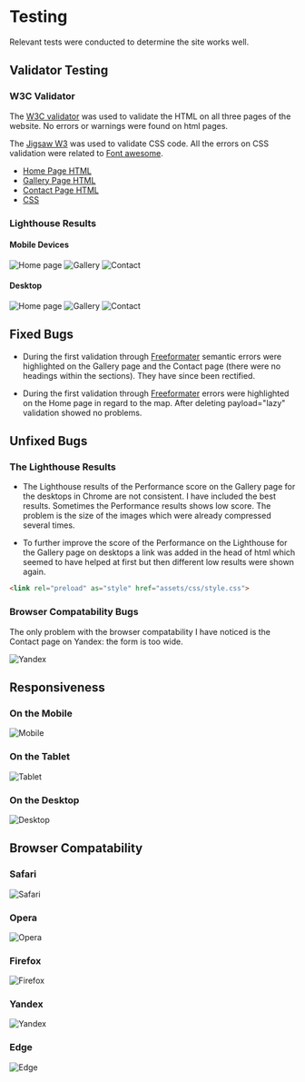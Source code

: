 # Testing 

Relevant tests were conducted to determine the site works well. 

## Validator Testing 

### W3C Validator

The [W3C validator](https://validator.w3.org/) was used to validate the HTML on all three pages of the website. No errors or warnings were found on html pages.

The [Jigsaw W3](https://jigsaw.w3.org/css-validator/) was used to validate CSS code. All the  errors on CSS validation were related to [Font awesome](https://fontawesome.com/v6.0/icons).

- [Home Page HTML](documentation/testing/home-page-validation.png)
- [Gallery Page HTML](documentation/testing/gallery-page-validation.png)
- [Contact Page HTML](documentation/testing/form-page-validation.png)
- [CSS](documentation/testing/css-validation-home.png)

### Lighthouse Results

#### Mobile Devices

![Home page](documentation/testing/home-mobile-lighthouse.png)
![Gallery](documentation/testing/gallery-mobile-lighthouse.png)
![Contact](documentation/testing/form-mobile-lighthouse.png)

#### Desktop

![Home page](documentation/testing/home-desktop-lighthouse.png)
![Gallery](documentation/testing/gallery-desktop-lighthouse.png)
![Contact](documentation/testing/form-desktop-lighthouse.png)

## Fixed Bugs

- During the first validation through [Freeformater](https://www.freeformatter.com/html-validator.html) semantic errors were highlighted on the Gallery page and the Contact page (there were no headings within the sections). They have since been rectified.

- During the first validation through [Freeformater](https://www.freeformatter.com/html-validator.html) errors were highlighted on the Home page in regard to the map. After deleting payload="lazy" validation showed no problems.

## Unfixed Bugs

### The Lighthouse Results

- The Lighthouse results of the Performance score on the Gallery page for the desktops in Chrome are not consistent. I have included the best results. Sometimes the Performance results shows low score. The problem is the size of the images which were already compressed several times. 

- To further improve the score of the Performance on the Lighthouse for the Gallery page on desktops a link was added in the head of html which seemed to have helped at first but then different low results were shown again. 

```html
<link rel="preload" as="style" href="assets/css/style.css"> 
```

### Browser Compatability Bugs

The only problem with the browser compatability I have noticed is the Contact page on Yandex: the form is too wide.

![Yandex](documentation/testing/yandex-desktop-form.png)

## Responsiveness

### On the Mobile

![Mobile](documentation/testing/safari-iphone-xr.png)

### On the Tablet

![Tablet](documentation/testing/edge-tablet.png)

### On the Desktop

![Desktop](documentation/testing/opera-desktop.png)

## Browser Compatability

### Safari

![Safari](documentation/testing/safari-iphone-xr.png)

### Opera

![Opera](documentation/testing/opera-desktop.png)

### Firefox

![Firefox](documentation/testing/firefox-desktop.png)

### Yandex

![Yandex](documentation/testing/yandex-desktop.png)

### Edge

![Edge](documentation/testing/edge-tablet.png)




